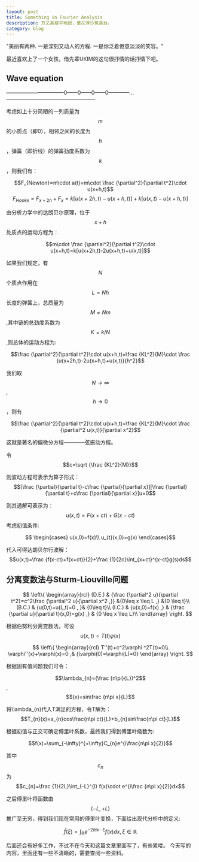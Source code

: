 ```yaml
---
layout: post
title: Something in Fourier Analysis
description: 万丈高楼平地起，莫在浮沙筑高台。
category: blog
---
```


"美丽有两种. 一是深刻又动人的方程. 一是你泛着倦意淡淡的笑容。"

最近喜欢上了一个女孩，借先辈UKIM的这句很抒情的话抒情下吧。


Wave equation
--

———————————0——0——0——0————...—————————————————

考虑如上十分简陋的一列质量为$$m$$的小质点（即0），相邻之间的长度为$$h$$，弹簧（即折线）的弹簧劲度系数为$$k$$，则我们有：

$$F_{Newton}=m\cdot a(t)=m\cdot \frac {\partial^2}{\partial t^2}\cdot u(x+h,t)$$
$$F_{Hooke}=F_{x+2h}+F_{x}=k[u(x+2h,t)-u(x+h,t)]+k[u(x,t)-u(x+h,t)]$$

由分析力学中的达朗贝尔原理，位于$$x+h$$处质点的运动方程为：

$$m\cdot \frac {\partial^2}{\partial t^2}\cdot u(x+h,t)=k[u(x+2h,t)-2u(x+h,t)+u(x,t)]$$

如果我们规定，有$$N$$个质点作用在$$L=Nh$$长度的弹簧上，总质量为$$M=Nm$$,其中链的总劲度系数为$$K=k/N$$,则总体的运动方程为:

$$\frac {\partial^2}{\partial t^2}\cdot u(x+h,t)=\frac {KL^2}{M}\cdot \frac {u(x+2h,t)-2u(x+h,t)+u(x,t)}{h^2}$$

我们取$$N\rightarrow\infty$$,$$h\rightarrow 0$$，则有

$$\frac {\partial^2}{\partial t^2}\cdot u(x+h,t)=\frac {KL^2}{M}\cdot \frac {\partial^2 u(x,t)}{\partial x^2}$$

这就是著名的偏微分方程————弦振动方程。

令$$c=\sqrt {\frac {KL^2}{M}}$$

则波动方程可表示为算子形式：
$$[\frac {\partial}{\partial t}-c\frac {\partial}{\partial x}][\frac {\partial}{\partial t}+c\frac {\partial}{\partial x}]u=0$$

则其通解可表示为：
$$u(x,t)=F(x+ct)+G(x-ct)$$
考虑初值条件:

$$
\begin{cases}
u(x,0)=f(x)\\
u_{t}(x,0)=g(x)
\end{cases}$$

代入可得达朗贝尔行波解：
$$u(x,t)=\frac {f(x-ct)+f(x+ct)}{2}+\frac {1}{2c}\int_{x+ct}^{x-ct}g(s)ds$$

分离变数法与Sturm-Liouville问题
--

$$ \left\{
\begin{array}{rcl}
(D.E.)     & {\frac {\partial^2 u}{\partial t^2}=c^2\frac {\partial^2 u}{\partial x^2 ,}} &{0\leq x \leq L ,} &{0 \leq t}\\
(B.C.)         & {u(0,t)=u(L,t)=0 , }& {0\leq t}\\
(I.C.)     & {u(x,0)=f(x) ,} & {\frac {\partial u}{\partial t}(x,0)=g(x) ,} & {0 \leq x \leq L}\\
\end{array} \right. $$

根据伯努利分离变数法，可设$$u(x,t)=T(t)\varphi(x)$$

$$ \left\{
\begin{array}{rcl}
T''(t)+c^2\varphi ^2T(t)=0\\
\varphi''(x)+\varphi(x)=0 ,& {\varphi(0)=\varphi(L)=0}
\end{array} \right. $$

根据固有值问题我们可令：

$$\lambda_{n}=(\frac {n\pi}{L})^2$$,$$(x)=sin\frac {n\pi x}{L}$$

将\lambda_{n}代入T满足的方程，令T解为：
$$T_{n}(x)=a_{n}cos\frac{n\pi ct}{L}+b_{n}sin\frac{n\pi ct}{L}$$

根据初值与正交可确定傅里叶系数，最终我们得到傅里叶级数为:

$$f(x)=\sum_{-\infty}^{+\infty}C_{n}e^{i\frac{n\pi x}{2}}$$

其中$$c_{n}$$为$$c_{n}=\frac {1}{2L}\int_{-L}^{l} f(x)\cdot e^{i\frac {n\pi x}{2}}dx$$


之后傅里叶将函数由$$(-L,+L)$$推广至无穷，得到我们现在常用的傅里叶变换，下面给出现代分析中的定义:

$$\hat{f}(\xi)=\int_{\mathbb{R}}e^{-2\pi ix\cdot\xi}f(x)dx,\xi\in\mathbb{R}$$

后面还会有好多工作，不过不在今天和这篇文章里面写了，有些累喽。
今天写的内容，里面还有一些不清晰的，需要查阅一些资料。


















